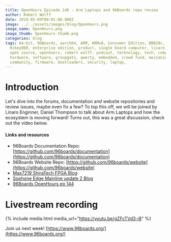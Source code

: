 ```yaml
---
title: OpenHours Episode 146 - Arm Laptops and 96Boards repo review
author: Robert Wolff
date: 2019-05-09T00:01:00.000Z
image: ../../assets/images/blog/OpenHours.png
image_name: OpenHours.png
image_thumb: OpenHours-thumb.png
categories: blog
tags: 64-bit, 96Boards, aarch64, ARM, ARMv8, Consumer Edition, DB820c, Rock960,
  Hikey960, enterprise edition, product, single board computer, linaro, linux,
  open source, openhours, robert wolff, podcast, technology, tech, computer,
  hardware, software, groupgets, qwerty, embedded, crowd fund, mezzanine,
  community, firmware, bootloaders, security, laptop,
---
```


# Introduction

Let's dive into the forums, documentation and website repositories and review issues, maybe even fix a few? To top this off, we will be joined by Linaro Enginner, Daniel Thompson to talk about Arm Laptops and how the ecosystem is moving forward! Turns out, this was a great discussion, check out the video below.

#### Links and resources

- 96Boards Documentation Repo: [https://github.com/96boards/documentation](https://github.com/96boards/documentation)
- 96Boards Website Repo: [https://github.com/96boards/website](https://github.com/96boards/website)
- [Max7219 ShiraTech FPGA Blog](https://www.96boards.org/blog/max7219-shiratech-fpga/)
- [Sophone Edge Mainline update 2 Blog](https://www.96boards.org/blog/sophon-edge-mainlining-update-part2/)
- [96Boards OpenHours ep 144](https://www.96boards.org/blog/openhours-ep144/)

# Livestream recording

{% include media.html media_url="https://youtu.be/gZFcTVd3-i8" %}

Join us next week! [https://www.96boards.org/](https://www.96boards.org/)
